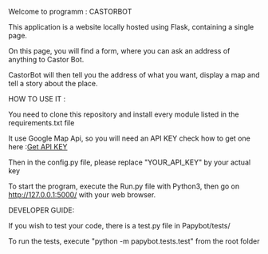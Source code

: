 Welcome to programm : CASTORBOT

This application is a website locally hosted using Flask, containing a single page.

On this page, you will find a form, where you can ask an address of anything to Castor Bot.

CastorBot will then tell you the address of what you want, display a map and tell a story about the place.

HOW TO USE IT : 

You need to clone this repository and install every module listed in the requirements.txt file

It use Google Map Api, so you will need an API KEY check how to get one here :[Get API KEY](https://cloud.google.com/maps-platform/?__utma=102347093.1697458079.1555141234.1556920707.1556920707.1&__utmb=102347093.0.10.1556920707&__utmc=102347093&__utmx=-&__utmz=102347093.1556920707.1.1.utmcsr=google|utmccn=(organic)|utmcmd=organic|utmctr=(not%20provided)&__utmv=-&__utmk=125501834&_ga=2.35043297.1518247953.1556381667-1697458079.1555141234#get-started)

Then in the config.py file, please replace "YOUR_API_KEY" by your actual key

To start the program, execute the Run.py file with Python3, then go on http://127.0.0.1:5000/ with your web browser.

DEVELOPER GUIDE:

If you wish to test your code, there is a test.py file in Papybot/tests/

To run the tests, execute "python -m papybot.tests.test" from the root folder